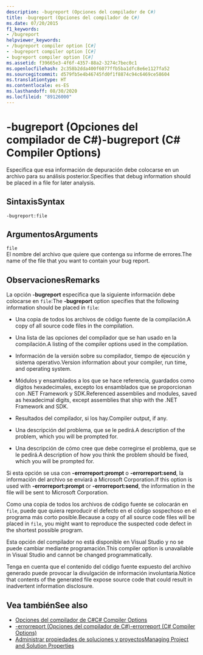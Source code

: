 ```yaml
---
description: -bugreport (Opciones del compilador de C#)
title: -bugreport (Opciones del compilador de C#)
ms.date: 07/20/2015
f1_keywords:
- /bugreport
helpviewer_keywords:
- /bugreport compiler option [C#]
- -bugreport compiler option [C#]
- bugreport compiler option [C#]
ms.assetid: f39665e3-4f6f-4357-88a2-3274c7bec0c1
ms.openlocfilehash: 2c358b2dda400f6077ffb5ba1dfc8e6e1127fa52
ms.sourcegitcommit: d579fb5e4b46745fd0f1f8874c94c6469ce58604
ms.translationtype: HT
ms.contentlocale: es-ES
ms.lasthandoff: 08/30/2020
ms.locfileid: "89126000"
---
```

# <a name="-bugreport-c-compiler-options"></a><span data-ttu-id="5cf1e-103">-bugreport (Opciones del compilador de C#)</span><span class="sxs-lookup"><span data-stu-id="5cf1e-103">-bugreport (C# Compiler Options)</span></span>
<span data-ttu-id="5cf1e-104">Especifica que esa información de depuración debe colocarse en un archivo para su análisis posterior.</span><span class="sxs-lookup"><span data-stu-id="5cf1e-104">Specifies that debug information should be placed in a file for later analysis.</span></span>  
  
## <a name="syntax"></a><span data-ttu-id="5cf1e-105">Sintaxis</span><span class="sxs-lookup"><span data-stu-id="5cf1e-105">Syntax</span></span>  
  
```console  
-bugreport:file  
```  
  
## <a name="arguments"></a><span data-ttu-id="5cf1e-106">Argumentos</span><span class="sxs-lookup"><span data-stu-id="5cf1e-106">Arguments</span></span>  
 `file`  
 <span data-ttu-id="5cf1e-107">El nombre del archivo que quiere que contenga su informe de errores.</span><span class="sxs-lookup"><span data-stu-id="5cf1e-107">The name of the file that you want to contain your bug report.</span></span>  
  
## <a name="remarks"></a><span data-ttu-id="5cf1e-108">Observaciones</span><span class="sxs-lookup"><span data-stu-id="5cf1e-108">Remarks</span></span>  
 <span data-ttu-id="5cf1e-109">La opción **-bugreport** especifica que la siguiente información debe colocarse en `file`:</span><span class="sxs-lookup"><span data-stu-id="5cf1e-109">The **-bugreport** option specifies that the following information should be placed in `file`:</span></span>  
  
- <span data-ttu-id="5cf1e-110">Una copia de todos los archivos de código fuente de la compilación.</span><span class="sxs-lookup"><span data-stu-id="5cf1e-110">A copy of all source code files in the compilation.</span></span>  
  
- <span data-ttu-id="5cf1e-111">Una lista de las opciones del compilador que se han usado en la compilación.</span><span class="sxs-lookup"><span data-stu-id="5cf1e-111">A listing of the compiler options used in the compilation.</span></span>  
  
- <span data-ttu-id="5cf1e-112">Información de la versión sobre su compilador, tiempo de ejecución y sistema operativo.</span><span class="sxs-lookup"><span data-stu-id="5cf1e-112">Version information about your compiler, run time, and operating system.</span></span>  
  
- <span data-ttu-id="5cf1e-113">Módulos y ensamblados a los que se hace referencia, guardados como dígitos hexadecimales, excepto los ensamblados que se proporcionan con .NET Framework y SDK.</span><span class="sxs-lookup"><span data-stu-id="5cf1e-113">Referenced assemblies and modules, saved as hexadecimal digits, except assemblies that ship with the .NET Framework and SDK.</span></span>  
  
- <span data-ttu-id="5cf1e-114">Resultados del compilador, si los hay.</span><span class="sxs-lookup"><span data-stu-id="5cf1e-114">Compiler output, if any.</span></span>  
  
- <span data-ttu-id="5cf1e-115">Una descripción del problema, que se le pedirá.</span><span class="sxs-lookup"><span data-stu-id="5cf1e-115">A description of the problem, which you will be prompted for.</span></span>  
  
- <span data-ttu-id="5cf1e-116">Una descripción de cómo cree que debe corregirse el problema, que se le pedirá.</span><span class="sxs-lookup"><span data-stu-id="5cf1e-116">A description of how you think the problem should be fixed, which you will be prompted for.</span></span>  
  
 <span data-ttu-id="5cf1e-117">Si esta opción se usa con **-errorreport:prompt** o **-errorreport:send**, la información del archivo se enviará a Microsoft Corporation.</span><span class="sxs-lookup"><span data-stu-id="5cf1e-117">If this option is used with **-errorreport:prompt** or **-errorreport:send**, the information in the file will be sent to Microsoft Corporation.</span></span>  
  
 <span data-ttu-id="5cf1e-118">Como una copia de todos los archivos de código fuente se colocarán en `file`, puede que quiera reproducir el defecto en el código sospechoso en el programa más corto posible.</span><span class="sxs-lookup"><span data-stu-id="5cf1e-118">Because a copy of all source code files will be placed in `file`, you might want to reproduce the suspected code defect in the shortest possible program.</span></span>  
  
 <span data-ttu-id="5cf1e-119">Esta opción del compilador no está disponible en Visual Studio y no se puede cambiar mediante programación.</span><span class="sxs-lookup"><span data-stu-id="5cf1e-119">This compiler option is unavailable in Visual Studio and cannot be changed programmatically.</span></span>  
  
 <span data-ttu-id="5cf1e-120">Tenga en cuenta que el contenido del código fuente expuesto del archivo generado puede provocar la divulgación de información involuntaria.</span><span class="sxs-lookup"><span data-stu-id="5cf1e-120">Notice that contents of the generated file expose source code that could result in inadvertent information disclosure.</span></span>  
  
## <a name="see-also"></a><span data-ttu-id="5cf1e-121">Vea también</span><span class="sxs-lookup"><span data-stu-id="5cf1e-121">See also</span></span>

- [<span data-ttu-id="5cf1e-122">Opciones del compilador de C#</span><span class="sxs-lookup"><span data-stu-id="5cf1e-122">C# Compiler Options</span></span>](./index.md)
- [<span data-ttu-id="5cf1e-123">-errorreport (Opciones del compilador de C#)</span><span class="sxs-lookup"><span data-stu-id="5cf1e-123">-errorreport (C# Compiler Options)</span></span>](./errorreport-compiler-option.md)
- [<span data-ttu-id="5cf1e-124">Administrar propiedades de soluciones y proyectos</span><span class="sxs-lookup"><span data-stu-id="5cf1e-124">Managing Project and Solution Properties</span></span>](/visualstudio/ide/managing-project-and-solution-properties)
